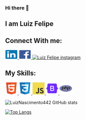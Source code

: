 ### Hi there 👋

## I am Luiz Felipe


## Connect With me:

<a href="https://www.linkedin.com/in/luiz-felipe-nascimento-0506b11bb/">
<img src="https://raw.githubusercontent.com/devicons/devicon/master/icons/linkedin/linkedin-original.svg" alt="Luiz Felipe Linkedln" height="30" width="40">
</a>
   

<a href="https://www.facebook.com/profile.php?id=100004104362652">
<img src="https://raw.githubusercontent.com/devicons/devicon/master/icons/facebook/facebook-original.svg" alt="Luiz Felipe Facebook" height="30" width="40">
</a>


<a href="https://www.instagram.com/luizfelipe3608/">
<img src="https://www.flaticon.com/svg/vstatic/svg/2111/2111463.svg?token=exp=1615378793~hmac=b48c198ec8238d0a71ce513e98a10d10" alt="Luiz Felipe instagram" height="30" width="40">
</a>
  
  
  ## My Skills:
  
<a href="">
<img src="https://raw.githubusercontent.com/devicons/devicon/master/icons/html5/html5-original.svg" height="40" width="40">
</img>
</a>

<a href="">
<img src="https://raw.githubusercontent.com/devicons/devicon/master/icons/css3/css3-original.svg" height="40" width="40"></img>
</a>  

<a href="">
<img src="https://raw.githubusercontent.com/devicons/devicon/master/icons/javascript/javascript-original.svg" height="40" width="40">
</a>


<a href="">
<img src="https://raw.githubusercontent.com/devicons/devicon/master/icons/bootstrap/bootstrap-plain.svg" height="40" width="40">
</a>

<a href="">
<img src="https://raw.githubusercontent.com/devicons/devicon/master/icons/php/php-original.svg" height="40" width="40">
</a>


   
   
   
   
   
   
   
   
   
![LuizNascimento442 GitHub stats](https://github-readme-stats.vercel.app/api?username=LuizNascimento442&show_icons=true&theme=radical)


   [![Top Langs](https://github-readme-stats.vercel.app/api/top-langs/?username=LuizNascimento442)](https://github.com/LuizNascimento442/github-readme-stats)
  
